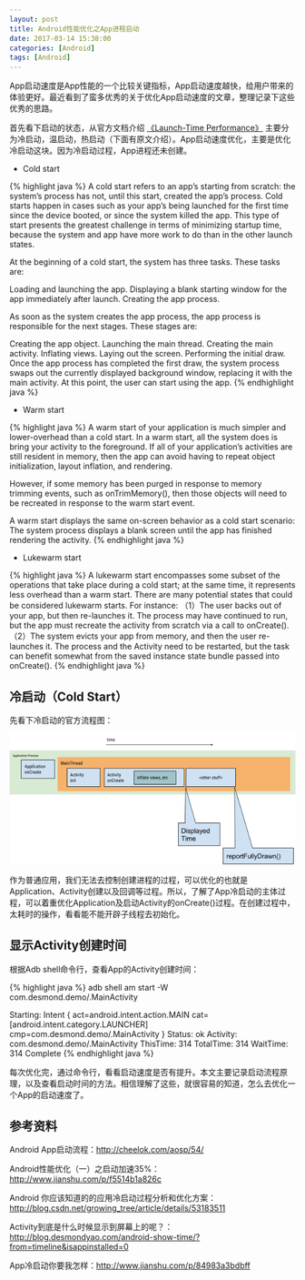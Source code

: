 ```yaml
---
layout: post
title: Android性能优化之App进程启动
date: 2017-03-14 15:38:00
categories: [Android]
tags: [Android]
---
```


App启动速度是App性能的一个比较关键指标，App启动速度越快，给用户带来的体验更好。最近看到了蛮多优秀的关于优化App启动速度的文章，整理记录下这些优秀的思路。
<!--more-->

首先看下启动的状态，从官方文档介绍 [《Launch-Time Performance》][1] 主要分为冷启动，温启动，热启动（下面有原文介绍）。App启动速度优化，主要是优化冷启动这块。因为冷启动过程，App进程还未创建。

- Cold start

{% highlight java %}
A cold start refers to an app’s starting from scratch: the system’s process has not, until this start, created the app’s process. Cold starts happen in cases such as your app’s being launched for the first time since the device booted, or since the system killed the app. This type of start presents the greatest challenge in terms of minimizing startup time, because the system and app have more work to do than in the other launch states.

At the beginning of a cold start, the system has three tasks. These tasks are:

Loading and launching the app.
Displaying a blank starting window for the app immediately after launch.
Creating the app process.

As soon as the system creates the app process, the app process is responsible for the next stages. These stages are:

Creating the app object.
Launching the main thread.
Creating the main activity.
Inflating views.
Laying out the screen.
Performing the initial draw.
Once the app process has completed the first draw, the system process swaps out the currently displayed background window, replacing it with the main activity. At this point, the user can start using the app.
{% endhighlight java %}

- Warm start

{% highlight java %}
A warm start of your application is much simpler and lower-overhead than a cold start. In a warm start, all the system does is bring your activity to the foreground. If all of your application’s activities are still resident in memory, then the app can avoid having to repeat object initialization, layout inflation, and rendering.

However, if some memory has been purged in response to memory trimming events, such as onTrimMemory(), then those objects will need to be recreated in response to the warm start event.

A warm start displays the same on-screen behavior as a cold start scenario: The system process displays a blank screen until the app has finished rendering the activity.
{% endhighlight java %}

- Lukewarm start

{% highlight java %}
A lukewarm start encompasses some subset of the operations that take place during a cold start; at the same time, it represents less overhead than a warm start. There are many potential states that could be considered lukewarm starts. For instance:
（1）The user backs out of your app, but then re-launches it. The process may have continued to run, but the app must recreate the activity from scratch via a call to onCreate().
（2）The system evicts your app from memory, and then the user re-launches it. The process and the Activity need to be restarted, but the task can benefit somewhat from the saved instance state bundle passed into onCreate().
{% endhighlight java %}

## 冷启动（Cold Start）

先看下冷启动的官方流程图：

<img src="/assets/drawable/app_start_code.png"  alt="pic" />

作为普通应用，我们无法去控制创建进程的过程，可以优化的也就是Application、Activity创建以及回调等过程。所以，了解了App冷启动的主体过程，可以着重优化Application及启动Activity的onCreate()过程。在创建过程中，太耗时的操作，看看能不能开辟子线程去初始化。

## 显示Activity创建时间

根据Adb shell命令行，查看App的Activity创建时间：

{% highlight java %}
adb shell am start -W com.desmond.demo/.MainActivity

Starting: Intent { act=android.intent.action.MAIN cat=[android.intent.category.LAUNCHER] 
cmp=com.desmond.demo/.MainActivity }
Status: ok
Activity: com.desmond.demo/.MainActivity
ThisTime: 314
TotalTime: 314
WaitTime: 314
Complete
{% endhighlight java %}

每次优化完，通过命令行，看看启动速度是否有提升。本文主要记录启动流程原理，以及查看启动时间的方法。相信理解了这些，就很容易的知道，怎么去优化一个App的启动速度了。

## 参考资料

[1]: https://developer.android.com/topic/performance/launch-time.html

Android App启动流程：<http://cheelok.com/aosp/54/>

Android性能优化（一）之启动加速35%：<http://www.jianshu.com/p/f5514b1a826c>

Android 你应该知道的的应用冷启动过程分析和优化方案：<http://blog.csdn.net/growing_tree/article/details/53183511>

Activity到底是什么时候显示到屏幕上的呢？：<http://blog.desmondyao.com/android-show-time/?from=timeline&isappinstalled=0>

App冷启动你要我怎样：<http://www.jianshu.com/p/84983a3bdbff>